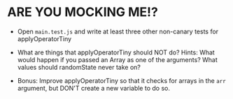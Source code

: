 # ARE YOU MOCKING ME!?

* Open `main.test.js` and write at least three other non-canary tests for applyOperatorTiny

* What are things that applyOperatorTiny should NOT do? Hints: What would happen if you passed an Array as one of the arguments? What values should randomState never take on?

* Bonus: Improve applyOperatorTiny so that it checks for arrays in the `arr` argument, but DON'T create a new variable to do so.